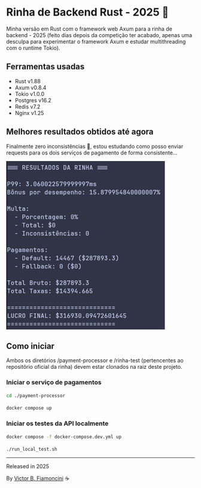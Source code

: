 # Rinha de Backend Rust - 2025 🦀

Minha versão em Rust com o framework web Axum para a rinha de backend - 2025 (feito dias depois da competição ter acabado, apenas uma desculpa para experimentar o framework Axum e estudar multithreading com o runtime Tokio).

## Ferramentas usadas

- Rust v1.88
- Axum v0.8.4
- Tokio v1.0.0
- Postgres v16.2
- Redis v7.2
- Nginx v1.25

## Melhores resultados obtidos até agora

Finalmente zero inconsistências 🙌, estou estudando como posso enviar requests para os dois serviços de pagamento de forma consistente...

![Screenshot](./.github/partial-results.png)

## Como iniciar

Ambos os diretórios /payment-processor e /rinha-test (pertencentes ao repositõrio oficial da rinha) devem estar clonados na raiz deste projeto.

### Iniciar o serviço de pagamentos

```bash
cd ./payment-processor

docker compose up
```

### Iniciar os testes da API localmente

```bash
docker compose -f docker-compose.dev.yml up

./run_local_test.sh
```

----------
Released in 2025

By [Victor B. Fiamoncini](https://github.com/Victor-Fiamoncini) ☕️
